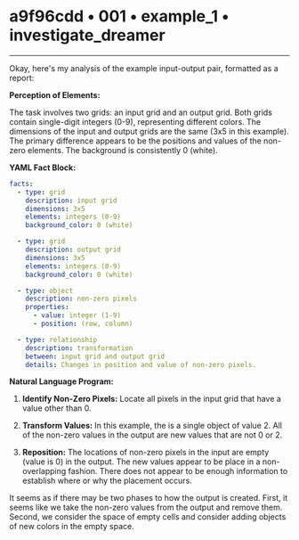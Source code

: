 # a9f96cdd • 001 • example_1 • investigate_dreamer

---
Okay, here's my analysis of the example input-output pair, formatted as a report:

**Perception of Elements:**

The task involves two grids: an input grid and an output grid. Both grids contain single-digit integers (0-9), representing different colors. The dimensions of the input and output grids are the same (3x5 in this example). The primary difference appears to be the positions and values of the non-zero elements. The background is consistently 0 (white).

**YAML Fact Block:**



```yaml
facts:
  - type: grid
    description: input grid
    dimensions: 3x5
    elements: integers (0-9)
    background_color: 0 (white)

  - type: grid
    description: output grid
    dimensions: 3x5
    elements: integers (0-9)
    background_color: 0 (white)

  - type: object
    description: non-zero pixels
    properties:
      - value: integer (1-9)
      - position: (row, column)

  - type: relationship
    description: transformation
    between: input grid and output grid
    details: Changes in position and value of non-zero pixels.
```



**Natural Language Program:**

1.  **Identify Non-Zero Pixels:** Locate all pixels in the input grid that have a value other than 0.

2.  **Transform Values:** In this example, the is a single object of value 2. All of the non-zero values in the output are new values that are not 0 or 2.

3.  **Reposition:** The locations of non-zero pixels in the input are empty (value is 0) in the output. The new values appear to be place in a non-overlapping fashion. There does not appear to be enough information to establish where or why the placement occurs.

It seems as if there may be two phases to how the output is created. First, it seems like we take the non-zero values from the output and remove them. Second, we consider the space of empty cells and consider adding objects of new colors in the empty space.


